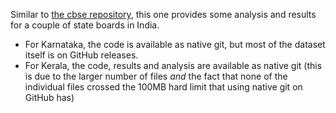 Similar to [the cbse repository](https://github.com/Leader-board/cbse), this one provides some analysis and results for a couple of state boards in India. 

* For Karnataka, the code is available as native git, but most of the dataset itself is on GitHub releases.
* For Kerala, the code, results and analysis are available as native git (this is due to the larger number of files _and_ the fact that none of the individual files crossed the 100MB hard limit that using native git on GitHub has)
